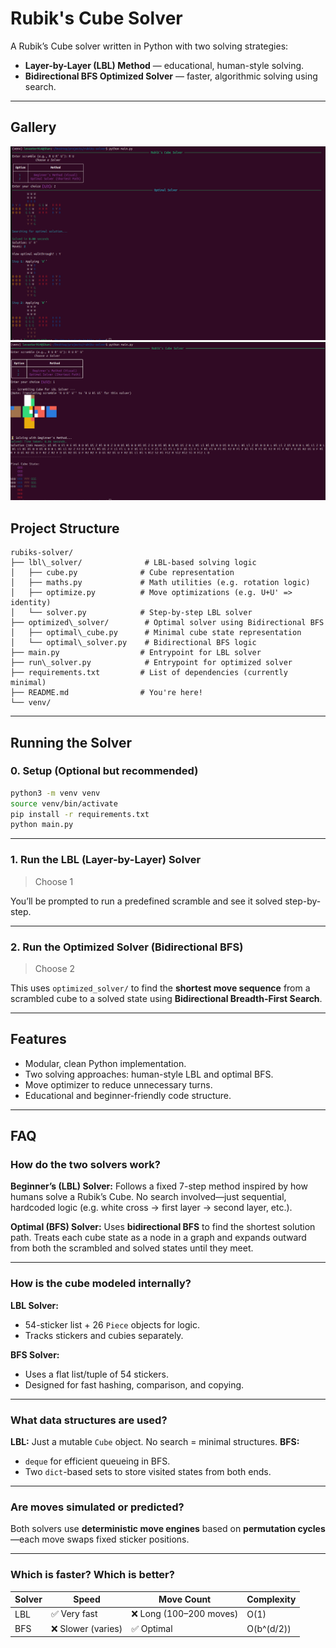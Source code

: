 # Rubik's Cube Solver

A Rubik’s Cube solver written in Python with two solving strategies:
- **Layer-by-Layer (LBL) Method** — educational, human-style solving.
- **Bidirectional BFS Optimized Solver** — faster, algorithmic solving using search.

---

## Gallery

![BIDIRECTIONAL BFS OUTPUT](output-BFS.png)
![LEVEL-BY-LEVEL OUTPUT](output-LBL.png)

## Project Structure

```
rubiks-solver/
├── lbl\_solver/              # LBL-based solving logic
│   ├── cube.py              # Cube representation
│   ├── maths.py             # Math utilities (e.g. rotation logic)
│   ├── optimize.py          # Move optimizations (e.g. U+U' => identity)
│   └── solver.py            # Step-by-step LBL solver
├── optimized\_solver/        # Optimal solver using Bidirectional BFS
│   ├── optimal\_cube.py      # Minimal cube state representation
│   └── optimal\_solver.py    # Bidirectional BFS logic
├── main.py                  # Entrypoint for LBL solver
├── run\_solver.py            # Entrypoint for optimized solver
├── requirements.txt         # List of dependencies (currently minimal)
├── README.md                # You're here!
└── venv/                   

````

---

## Running the Solver

### 0. Setup (Optional but recommended)

```bash
python3 -m venv venv
source venv/bin/activate
pip install -r requirements.txt
python main.py
````

---

### 1. Run the LBL (Layer-by-Layer) Solver

> Choose 1

You’ll be prompted to run a predefined scramble and see it solved step-by-step.

---

### 2. Run the Optimized Solver (Bidirectional BFS)

> Choose 2

This uses `optimized_solver/` to find the **shortest move sequence** from a scrambled cube to a solved state using **Bidirectional Breadth-First Search**.

---

## Features

* Modular, clean Python implementation.
* Two solving approaches: human-style LBL and optimal BFS.
* Move optimizer to reduce unnecessary turns.
* Educational and beginner-friendly code structure.

---


## FAQ

### **How do the two solvers work?**

**Beginner’s (LBL) Solver:**
Follows a fixed 7-step method inspired by how humans solve a Rubik’s Cube. No search involved—just sequential, hardcoded logic (e.g. white cross → first layer → second layer, etc.).

**Optimal (BFS) Solver:**
Uses **bidirectional BFS** to find the shortest solution path. Treats each cube state as a node in a graph and expands outward from both the scrambled and solved states until they meet.

---

### **How is the cube modeled internally?**

**LBL Solver:**

* 54-sticker list + 26 `Piece` objects for logic.
* Tracks stickers and cubies separately.

**BFS Solver:**

* Uses a flat list/tuple of 54 stickers.
* Designed for fast hashing, comparison, and copying.

---

### **What data structures are used?**

**LBL:** Just a mutable `Cube` object. No search = minimal structures.
**BFS:**

* `deque` for efficient queueing in BFS.
* Two `dict`-based sets to store visited states from both ends.

---

### **Are moves simulated or predicted?**

Both solvers use **deterministic move engines** based on **permutation cycles**—each move swaps fixed sticker positions.

---

### **Which is faster? Which is better?**

| Solver | Speed             | Move Count             | Complexity |
| ------ | ----------------- | ---------------------- | ---------- |
| LBL    | ✅ Very fast       | ❌ Long (100–200 moves) | O(1)       |
| BFS    | ❌ Slower (varies) | ✅ Optimal              | O(b^(d/2)) |


